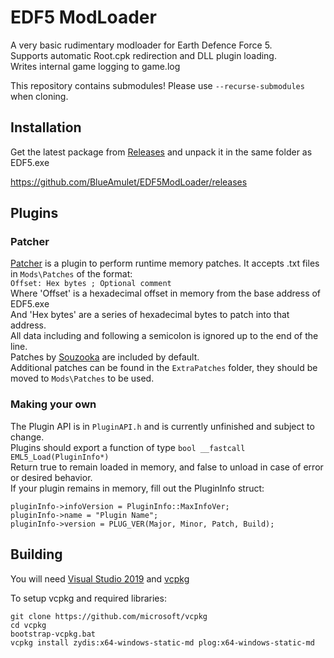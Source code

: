 # EDF5 ModLoader

A very basic rudimentary modloader for Earth Defence Force 5.  
Supports automatic Root.cpk redirection and DLL plugin loading.  
Writes internal game logging to game.log

This repository contains submodules! Please use `--recurse-submodules` when cloning.

## Installation
Get the latest package from [Releases](https://github.com/BlueAmulet/EDF5ModLoader/releases) and unpack it in the same folder as EDF5.exe

https://github.com/BlueAmulet/EDF5ModLoader/releases

## Plugins
### Patcher
[Patcher](https://github.com/BlueAmulet/EDF5ModLoader/blob/master/Patcher/README.md) is a plugin to perform runtime memory patches. It accepts .txt files in `Mods\Patches` of the format:  
```Offset: Hex bytes ; Optional comment```  
Where 'Offset' is a hexadecimal offset in memory from the base address of EDF5.exe  
And 'Hex bytes' are a series of hexadecimal bytes to patch into that address.  
All data including and following a semicolon is ignored up to the end of the line.  
Patches by [Souzooka](https://github.com/Souzooka) are included by default.  
Additional patches can be found in the `ExtraPatches` folder, they should be moved to `Mods\Patches` to be used.  

### Making your own
The Plugin API is in `PluginAPI.h` and is currently unfinished and subject to change.  
Plugins should export a function of type `bool __fastcall EML5_Load(PluginInfo*)`  
Return true to remain loaded in memory, and false to unload in case of error or desired behavior.  
If your plugin remains in memory, fill out the PluginInfo struct:  
```
pluginInfo->infoVersion = PluginInfo::MaxInfoVer;
pluginInfo->name = "Plugin Name";
pluginInfo->version = PLUG_VER(Major, Minor, Patch, Build);
```

## Building
You will need [Visual Studio 2019](https://visualstudio.microsoft.com/vs/community/) and [vcpkg](https://github.com/microsoft/vcpkg)

To setup vcpkg and required libraries:  
```
git clone https://github.com/microsoft/vcpkg
cd vcpkg
bootstrap-vcpkg.bat
vcpkg install zydis:x64-windows-static-md plog:x64-windows-static-md
```